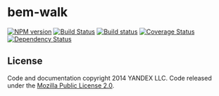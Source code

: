 bem-walk
========

[![NPM version](http://img.shields.io/npm/v/bem-walk.svg?style=flat)](http://www.npmjs.org/package/bem-walk) [![Build Status](http://img.shields.io/travis/bem/bem-walk/master.svg?style=flat&label=tests)](https://travis-ci.org/bem/bem-walk) [![Build status](http://img.shields.io/appveyor/ci/andrewblond/bem-walk-735.svg?style=flat&label=windows)](https://ci.appveyor.com/project/andrewblond/bem-walk-735) [![Coverage Status](https://img.shields.io/coveralls/bem/bem-walk.svg?branch=master&style=flat)](https://coveralls.io/r/bem/bem-walk) [![Dependency Status](http://img.shields.io/david/bem/bem-walk.svg?style=flat)](https://david-dm.org/bem/bem-walk)

License
-------

Code and documentation copyright 2014 YANDEX LLC. Code released under the [Mozilla Public License 2.0](LICENSE.txt).
